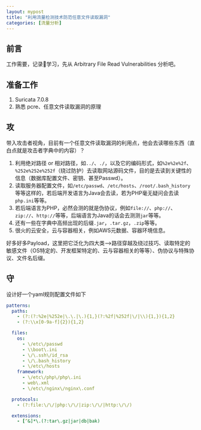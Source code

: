```yaml
---
layout: mypost
title: "利用流量检测技术防范任意文件读取漏洞"
categories: [流量分析]
---
```


## 前言

工作需要，记录📝学习，先从 Arbitrary File Read Vulnerabilities 分析吧。

## 准备工作

1. Suricata 7.0.8
2. 熟悉 pcre、任意文件读取漏洞的原理

## 攻

带入攻击者视角，目前有一个任意文件读取漏洞的利用点，他会去读哪些东西（直白点就是攻击者字典中的内容）？

1. 利用绝对路径 or 相对路径，如`../`、`./`，以及它的编码形式，如`%2e%2e%2f`、`%252e%252e%252f`（绕过防护）去读取网站源码文件，目的是去读到关键性的信息（数据库配置文件、密钥、甚至Passwd）。
2. 读取服务器配置文件，如`/etc/passwd`、`/etc/hosts`、`/root/.bash_history`等等这样的，若后端开发语言为Java会去读，若为PHP毫无疑问会去读`php.ini`等等。
3. 若后端语言为PHP，必然会测的就是伪协议，例如`file://`、`php://`、`zip://`、`http://`等等，后端语言为Java的话会去测测`jar`等等。
4. 还有一些在字典中高频出现的后缀`.jar`，`.tar.gz`，`.zip`等等。
5. 很火的云安全，云与容器相关，例如AWS元数据、容器环境信息。

好多好多Payload，这里把它泛化为四大类-->路径穿越及绕过技巧、读取特定的敏感文件（OS特定的、开发框架特定的、云与容器相关的等等）、伪协议与特殊协议、文件名后缀。

## 守

设计好一个yaml规则配置文件如下

```yaml
patterns:
  paths:
    - (?:(?:%2e|%252e|\.\.|\.){1,}(?:%2f|%252f|\/|\\){1,}){1,2}
    - (?:\\x[0-9a-f]{2}){1,2}

  files:
    os:
      - \/etc\/passwd
      - \\boot\.ini
      - \/\.ssh\/id_rsa
      - \/\.bash_history
      - \/etc\/hosts
    framework:
      - \/etc\/php\/php\.ini
      - web\.xml
      - \/etc\/nginx\/nginx\.conf

  protocols:
    - (?:file:\/\/|php:\/\/|zip:\/\/|http:\/\/)

  extensions:
    - [^&]*\.(?:tar\.gz|jar|db|bak)
```